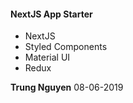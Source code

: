#### NextJS App Starter
- NextJS
- Styled Components
- Material UI
- Redux


**Trung Nguyen** 08-06-2019
